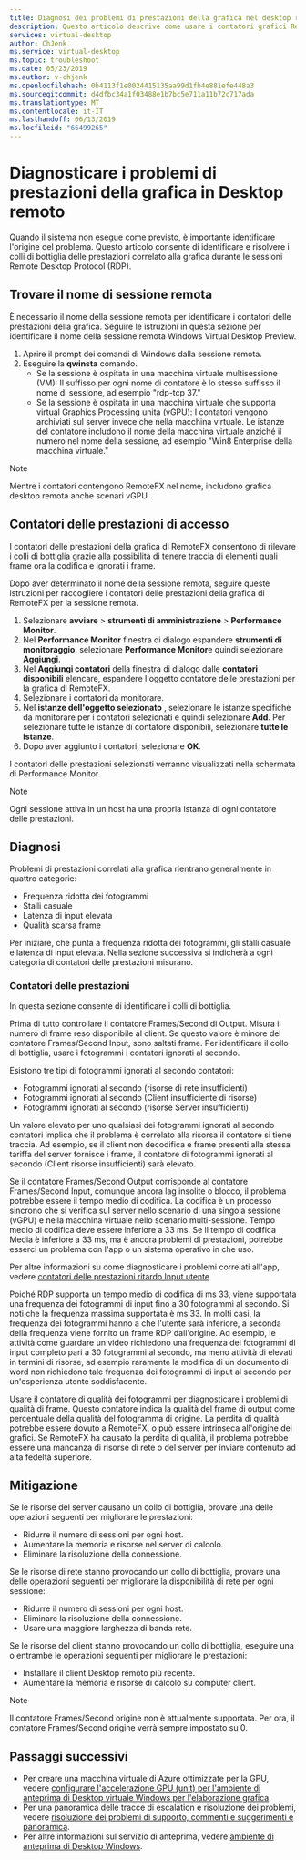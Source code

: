 ```yaml
---
title: Diagnosi dei problemi di prestazioni della grafica nel desktop remoto - Azure
description: Questo articolo descrive come usare i contatori grafici RemoteFX in sessioni remote desktop protocol per diagnosticare problemi di prestazioni con la grafica in Windows Desktop virtuale.
services: virtual-desktop
author: ChJenk
ms.service: virtual-desktop
ms.topic: troubleshoot
ms.date: 05/23/2019
ms.author: v-chjenk
ms.openlocfilehash: 0b4113f1e0024415135aa99d1fb4e881efe448a3
ms.sourcegitcommit: d4dfbc34a1f03488e1b7bc5e711a11b72c717ada
ms.translationtype: MT
ms.contentlocale: it-IT
ms.lasthandoff: 06/13/2019
ms.locfileid: "66499265"
---
```

# <a name="diagnose-graphics-performance-issues-in-remote-desktop"></a>Diagnosticare i problemi di prestazioni della grafica in Desktop remoto

Quando il sistema non esegue come previsto, è importante identificare l'origine del problema. Questo articolo consente di identificare e risolvere i colli di bottiglia delle prestazioni correlato alla grafica durante le sessioni Remote Desktop Protocol (RDP).

## <a name="find-your-remote-session-name"></a>Trovare il nome di sessione remota

È necessario il nome della sessione remota per identificare i contatori delle prestazioni della grafica. Seguire le istruzioni in questa sezione per identificare il nome della sessione remota Windows Virtual Desktop Preview.

1. Aprire il prompt dei comandi di Windows dalla sessione remota.
2. Eseguire la **qwinsta** comando.
    - Se la sessione è ospitata in una macchina virtuale multisessione (VM): Il suffisso per ogni nome di contatore è lo stesso suffisso il nome di sessione, ad esempio "rdp-tcp 37."
    - Se la sessione è ospitata in una macchina virtuale che supporta virtual Graphics Processing unità (vGPU): I contatori vengono archiviati sul server invece che nella macchina virtuale. Le istanze del contatore includono il nome della macchina virtuale anziché il numero nel nome della sessione, ad esempio "Win8 Enterprise della macchina virtuale."

>[!NOTE]
> Mentre i contatori contengono RemoteFX nel nome, includono grafica desktop remota anche scenari vGPU.

## <a name="access-performance-counters"></a>Contatori delle prestazioni di accesso

I contatori delle prestazioni della grafica di RemoteFX consentono di rilevare i colli di bottiglia grazie alla possibilità di tenere traccia di elementi quali frame ora la codifica e ignorati i frame.

Dopo aver determinato il nome della sessione remota, seguire queste istruzioni per raccogliere i contatori delle prestazioni della grafica di RemoteFX per la sessione remota.

1. Selezionare **avviare** > **strumenti di amministrazione** > **Performance Monitor**.
2. Nel **Performance Monitor** finestra di dialogo espandere **strumenti di monitoraggio**, selezionare **Performance Monitor**e quindi selezionare **Aggiungi**.
3. Nel **Aggiungi contatori** della finestra di dialogo dalle **contatori disponibili** elencare, espandere l'oggetto contatore delle prestazioni per la grafica di RemoteFX.
4. Selezionare i contatori da monitorare.
5. Nel **istanze dell'oggetto selezionato** , selezionare le istanze specifiche da monitorare per i contatori selezionati e quindi selezionare **Add**. Per selezionare tutte le istanze di contatore disponibili, selezionare **tutte le istanze**.
6. Dopo aver aggiunto i contatori, selezionare **OK**.

I contatori delle prestazioni selezionati verranno visualizzati nella schermata di Performance Monitor.

>[!NOTE]
>Ogni sessione attiva in un host ha una propria istanza di ogni contatore delle prestazioni.

## <a name="diagnosis"></a>Diagnosi

Problemi di prestazioni correlati alla grafica rientrano generalmente in quattro categorie:

- Frequenza ridotta dei fotogrammi
- Stalli casuale
- Latenza di input elevata
- Qualità scarsa frame

Per iniziare, che punta a frequenza ridotta dei fotogrammi, gli stalli casuale e latenza di input elevata. Nella sezione successiva si indicherà a ogni categoria di contatori delle prestazioni misurano.

### <a name="performance-counters"></a>Contatori delle prestazioni

In questa sezione consente di identificare i colli di bottiglia.

Prima di tutto controllare il contatore Frames/Second di Output. Misura il numero di frame reso disponibile al client. Se questo valore è minore del contatore Frames/Second Input, sono saltati frame. Per identificare il collo di bottiglia, usare i fotogrammi i contatori ignorati al secondo.

Esistono tre tipi di fotogrammi ignorati al secondo contatori:

- Fotogrammi ignorati al secondo (risorse di rete insufficienti)
- Fotogrammi ignorati al secondo (Client insufficiente di risorse)
- Fotogrammi ignorati al secondo (risorse Server insufficienti)

Un valore elevato per uno qualsiasi dei fotogrammi ignorati al secondo contatori implica che il problema è correlato alla risorsa il contatore si tiene traccia. Ad esempio, se il client non decodifica e frame presenti alla stessa tariffa del server fornisce i frame, il contatore di fotogrammi ignorati al secondo (Client risorse insufficienti) sarà elevato.

Se il contatore Frames/Second Output corrisponde al contatore Frames/Second Input, comunque ancora lag insolite o blocco, il problema potrebbe essere il tempo medio di codifica. La codifica è un processo sincrono che si verifica sul server nello scenario di una singola sessione (vGPU) e nella macchina virtuale nello scenario multi-sessione. Tempo medio di codifica deve essere inferiore a 33 ms. Se il tempo di codifica Media è inferiore a 33 ms, ma è ancora problemi di prestazioni, potrebbe esserci un problema con l'app o un sistema operativo in che uso.

Per altre informazioni su come diagnosticare i problemi correlati all'app, vedere [contatori delle prestazioni ritardo Input utente](https://docs.microsoft.com/windows-server/remote/remote-desktop-services/rds-rdsh-performance-counters).

Poiché RDP supporta un tempo medio di codifica di ms 33, viene supportata una frequenza dei fotogrammi di input fino a 30 fotogrammi al secondo. Si noti che la frequenza massima supportata è ms 33. In molti casi, la frequenza dei fotogrammi hanno a che l'utente sarà inferiore, a seconda della frequenza viene fornito un frame RDP dall'origine. Ad esempio, le attività come guardare un video richiedono una frequenza dei fotogrammi di input completo pari a 30 fotogrammi al secondo, ma meno attività di elevati in termini di risorse, ad esempio raramente la modifica di un documento di word non richiedono tale frequenza dei fotogrammi di input al secondo per un'esperienza utente soddisfacente.

Usare il contatore di qualità dei fotogrammi per diagnosticare i problemi di qualità di frame. Questo contatore indica la qualità del frame di output come percentuale della qualità del fotogramma di origine. La perdita di qualità potrebbe essere dovuto a RemoteFX, o può essere intrinseca all'origine dei grafici. Se RemoteFX ha causato la perdita di qualità, il problema potrebbe essere una mancanza di risorse di rete o del server per inviare contenuto ad alta fedeltà superiore.

## <a name="mitigation"></a>Mitigazione

Se le risorse del server causano un collo di bottiglia, provare una delle operazioni seguenti per migliorare le prestazioni:

- Ridurre il numero di sessioni per ogni host.
- Aumentare la memoria e risorse nel server di calcolo.
- Eliminare la risoluzione della connessione.

Se le risorse di rete stanno provocando un collo di bottiglia, provare una delle operazioni seguenti per migliorare la disponibilità di rete per ogni sessione:

- Ridurre il numero di sessioni per ogni host.
- Eliminare la risoluzione della connessione.
- Usare una maggiore larghezza di banda rete.

Se le risorse del client stanno provocando un collo di bottiglia, eseguire una o entrambe le operazioni seguenti per migliorare le prestazioni:

- Installare il client Desktop remoto più recente.
- Aumentare la memoria e risorse di calcolo su computer client.

> [!NOTE]
> Il contatore Frames/Second origine non è attualmente supportata. Per ora, il contatore Frames/Second origine verrà sempre impostato su 0.

## <a name="next-steps"></a>Passaggi successivi

- Per creare una macchina virtuale di Azure ottimizzate per la GPU, vedere [configurare l'accelerazione GPU (unit) per l'ambiente di anteprima di Desktop virtuale Windows per l'elaborazione grafica](https://docs.microsoft.com/azure/virtual-desktop/configure-vm-gpu).
- Per una panoramica delle tracce di escalation e risoluzione dei problemi, vedere [risoluzione dei problemi di supporto, commenti e suggerimenti e panoramica](https://docs.microsoft.com/azure/virtual-desktop/troubleshoot-set-up-overview).
- Per altre informazioni sul servizio di anteprima, vedere [ambiente di anteprima di Desktop Windows](https://docs.microsoft.com/azure/virtual-desktop/environment-setup).
